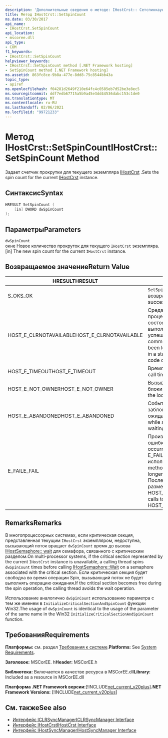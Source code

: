 ```yaml
---
description: 'Дополнительные сведения о методе: IHostCrst:: Сетспинкаунт'
title: Метод IHostCrst::SetSpinCount
ms.date: 03/30/2017
api_name:
- IHostCrst.SetSpinCount
api_location:
- mscoree.dll
api_type:
- COM
f1_keywords:
- IHostCrst::SetSpinCount
helpviewer_keywords:
- IHostCrst::SetSpinCount method [.NET Framework hosting]
- SetSpinCount method [.NET Framework hosting]
ms.assetid: 863fc8ce-9b8a-477e-8dd8-75c8544bb43a
topic_type:
- apiref
ms.openlocfilehash: f04281d2649f210e64fc4c0585eb7d52be3e8ec5
ms.sourcegitcommit: ddf7edb67715a5b9a45e3dd44536dabc153c1de0
ms.translationtype: MT
ms.contentlocale: ru-RU
ms.lasthandoff: 02/06/2021
ms.locfileid: "99721233"
---
```

# <a name="ihostcrstsetspincount-method"></a><span data-ttu-id="1ae4a-103">Метод IHostCrst::SetSpinCount</span><span class="sxs-lookup"><span data-stu-id="1ae4a-103">IHostCrst::SetSpinCount Method</span></span>

<span data-ttu-id="1ae4a-104">Задает счетчик прокрутки для текущего экземпляра [IHostCrst](ihostcrst-interface.md) .</span><span class="sxs-lookup"><span data-stu-id="1ae4a-104">Sets the spin count for the current [IHostCrst](ihostcrst-interface.md) instance.</span></span>  
  
## <a name="syntax"></a><span data-ttu-id="1ae4a-105">Синтаксис</span><span class="sxs-lookup"><span data-stu-id="1ae4a-105">Syntax</span></span>  
  
```cpp  
HRESULT SetSpinCount (  
    [in] DWORD dwSpinCount  
);  
```  
  
## <a name="parameters"></a><span data-ttu-id="1ae4a-106">Параметры</span><span class="sxs-lookup"><span data-stu-id="1ae4a-106">Parameters</span></span>  

 `dwSpinCount`  
 <span data-ttu-id="1ae4a-107">окне Новое количество прокруток для текущего `IHostCrst` экземпляра.</span><span class="sxs-lookup"><span data-stu-id="1ae4a-107">[in] The new spin count for the current `IHostCrst` instance.</span></span>  
  
## <a name="return-value"></a><span data-ttu-id="1ae4a-108">Возвращаемое значение</span><span class="sxs-lookup"><span data-stu-id="1ae4a-108">Return Value</span></span>  
  
|<span data-ttu-id="1ae4a-109">HRESULT</span><span class="sxs-lookup"><span data-stu-id="1ae4a-109">HRESULT</span></span>|<span data-ttu-id="1ae4a-110">Описание:</span><span class="sxs-lookup"><span data-stu-id="1ae4a-110">Description</span></span>|  
|-------------|-----------------|  
|<span data-ttu-id="1ae4a-111">S_OK</span><span class="sxs-lookup"><span data-stu-id="1ae4a-111">S_OK</span></span>|<span data-ttu-id="1ae4a-112">`SetSpinCount` успешно возвращено.</span><span class="sxs-lookup"><span data-stu-id="1ae4a-112">`SetSpinCount` returned successfully.</span></span>|  
|<span data-ttu-id="1ae4a-113">HOST_E_CLRNOTAVAILABLE</span><span class="sxs-lookup"><span data-stu-id="1ae4a-113">HOST_E_CLRNOTAVAILABLE</span></span>|<span data-ttu-id="1ae4a-114">Среда CLR не была загружена в процесс, или среда CLR находится в состоянии, в котором она не может выполнить управляемый код или успешно обработать вызов.</span><span class="sxs-lookup"><span data-stu-id="1ae4a-114">The common language runtime (CLR) has not been loaded into a process, or the CLR is in a state in which it cannot run managed code or process the call successfully.</span></span>|  
|<span data-ttu-id="1ae4a-115">HOST_E_TIMEOUT</span><span class="sxs-lookup"><span data-stu-id="1ae4a-115">HOST_E_TIMEOUT</span></span>|<span data-ttu-id="1ae4a-116">Время ожидания вызова истекло.</span><span class="sxs-lookup"><span data-stu-id="1ae4a-116">The call timed out.</span></span>|  
|<span data-ttu-id="1ae4a-117">HOST_E_NOT_OWNER</span><span class="sxs-lookup"><span data-stu-id="1ae4a-117">HOST_E_NOT_OWNER</span></span>|<span data-ttu-id="1ae4a-118">Вызывающий объект не владеет блокировкой.</span><span class="sxs-lookup"><span data-stu-id="1ae4a-118">The caller does not own the lock.</span></span>|  
|<span data-ttu-id="1ae4a-119">HOST_E_ABANDONED</span><span class="sxs-lookup"><span data-stu-id="1ae4a-119">HOST_E_ABANDONED</span></span>|<span data-ttu-id="1ae4a-120">Событие было отменено, пока заблокированный поток или волокно ожидают его.</span><span class="sxs-lookup"><span data-stu-id="1ae4a-120">An event was canceled while a blocked thread or fiber was waiting on it.</span></span>|  
|<span data-ttu-id="1ae4a-121">E_FAIL</span><span class="sxs-lookup"><span data-stu-id="1ae4a-121">E_FAIL</span></span>|<span data-ttu-id="1ae4a-122">Произошла неизвестная фатальная ошибка.</span><span class="sxs-lookup"><span data-stu-id="1ae4a-122">An unknown catastrophic failure occurred.</span></span> <span data-ttu-id="1ae4a-123">Когда метод возвращает E_FAIL, среда CLR больше не может использоваться в процессе.</span><span class="sxs-lookup"><span data-stu-id="1ae4a-123">When a method returns E_FAIL, the CLR is no longer usable within the process.</span></span> <span data-ttu-id="1ae4a-124">Последующие вызовы методов размещения возвращают HOST_E_CLRNOTAVAILABLE.</span><span class="sxs-lookup"><span data-stu-id="1ae4a-124">Subsequent calls to hosting methods return HOST_E_CLRNOTAVAILABLE.</span></span>|  
  
## <a name="remarks"></a><span data-ttu-id="1ae4a-125">Remarks</span><span class="sxs-lookup"><span data-stu-id="1ae4a-125">Remarks</span></span>  

 <span data-ttu-id="1ae4a-126">В многопроцессорных системах, если критическая секция, представленная текущим `IHostCrst` экземпляром, недоступна, вызывающий поток вращает `dwSpinCount` время до вызова [IHostSemaphore:: wait](ihostsemaphore-wait-method.md) для семафора, связанного с критическим разделом.</span><span class="sxs-lookup"><span data-stu-id="1ae4a-126">On multi-processor systems, if the critical section represented by the current `IHostCrst` instance is unavailable, a calling thread spins `dwSpinCount` times before calling [IHostSemaphore::Wait](ihostsemaphore-wait-method.md) on a semaphore associated with the critical section.</span></span> <span data-ttu-id="1ae4a-127">Если критическая секция будет свободна во время операции Spin, вызывающий поток не будет выполнять операцию ожидания.</span><span class="sxs-lookup"><span data-stu-id="1ae4a-127">If the critical section becomes free during the spin operation, the calling thread avoids the wait operation.</span></span>  
  
 <span data-ttu-id="1ae4a-128">Использование аналогично `dwSpinCount` использованию параметра с тем же именем в `InitializeCriticalSectionAndSpinCount` функции Win32.</span><span class="sxs-lookup"><span data-stu-id="1ae4a-128">The usage of `dwSpinCount` is identical to the usage of the parameter of the same name in the Win32 `InitializeCriticalSectionAndSpinCount` function.</span></span>  
  
## <a name="requirements"></a><span data-ttu-id="1ae4a-129">Требования</span><span class="sxs-lookup"><span data-stu-id="1ae4a-129">Requirements</span></span>  

 <span data-ttu-id="1ae4a-130">**Платформы:** см. раздел [Требования к системе](../../get-started/system-requirements.md).</span><span class="sxs-lookup"><span data-stu-id="1ae4a-130">**Platforms:** See [System Requirements](../../get-started/system-requirements.md).</span></span>  
  
 <span data-ttu-id="1ae4a-131">**Заголовок:** MSCorEE. h</span><span class="sxs-lookup"><span data-stu-id="1ae4a-131">**Header:** MSCorEE.h</span></span>  
  
 <span data-ttu-id="1ae4a-132">**Библиотека:** Включается в качестве ресурса в MSCorEE.dll</span><span class="sxs-lookup"><span data-stu-id="1ae4a-132">**Library:** Included as a resource in MSCorEE.dll</span></span>  
  
 <span data-ttu-id="1ae4a-133">**Платформа .NET Framework версии:**[!INCLUDE[net_current_v20plus](../../../../includes/net-current-v20plus-md.md)]</span><span class="sxs-lookup"><span data-stu-id="1ae4a-133">**.NET Framework Versions:** [!INCLUDE[net_current_v20plus](../../../../includes/net-current-v20plus-md.md)]</span></span>  
  
## <a name="see-also"></a><span data-ttu-id="1ae4a-134">См. также</span><span class="sxs-lookup"><span data-stu-id="1ae4a-134">See also</span></span>

- [<span data-ttu-id="1ae4a-135">Интерфейс ICLRSyncManager</span><span class="sxs-lookup"><span data-stu-id="1ae4a-135">ICLRSyncManager Interface</span></span>](iclrsyncmanager-interface.md)
- [<span data-ttu-id="1ae4a-136">Интерфейс IHostCrst</span><span class="sxs-lookup"><span data-stu-id="1ae4a-136">IHostCrst Interface</span></span>](ihostcrst-interface.md)
- [<span data-ttu-id="1ae4a-137">Интерфейс IHostSyncManager</span><span class="sxs-lookup"><span data-stu-id="1ae4a-137">IHostSyncManager Interface</span></span>](ihostsyncmanager-interface.md)
